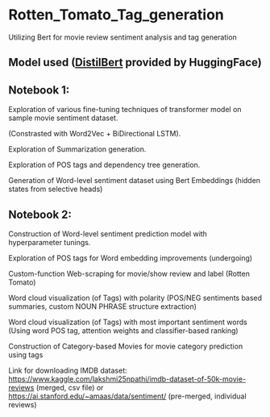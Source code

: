 # Rotten_Tomato_Tag_generation
Utilizing Bert for movie review sentiment analysis and tag generation

## Model used ([DistilBert](https://huggingface.co/transformers/model_doc/distilbert.html) provided by HuggingFace) 
## Notebook 1:  

Exploration of various fine-tuning techniques of transformer model on sample movie sentiment dataset. 
  
(Constrasted with Word2Vec + BiDirectional LSTM).   
  
Exploration of Summarization generation.   
  
Exploration of POS tags and dependency tree generation.  
  
Generation of Word-level sentiment dataset using Bert Embeddings (hidden states from selective heads)
 


## Notebook 2:
Construction of Word-level sentiment prediction model with hyperparameter tunings.
  
Exploration of POS tags for Word embedding improvements (undergoing)
  
Custom-function Web-scraping for movie/show review and label (Rotten Tomato)
  
Word cloud visualization (of Tags) with polarity (POS/NEG sentiments based summaries, custom NOUN PHRASE structure extraction)
  
Word cloud visualization (of Tags) with most important sentiment words (Using word POS tag, attention weights and classifier-based ranking)
  
Construction of Category-based Movies for movie category prediction using tags
  
Link for downloading IMDB dataset:
https://www.kaggle.com/lakshmi25npathi/imdb-dataset-of-50k-movie-reviews (merged, csv file)
or
https://ai.stanford.edu/~amaas/data/sentiment/ (pre-merged, individual reviews)

